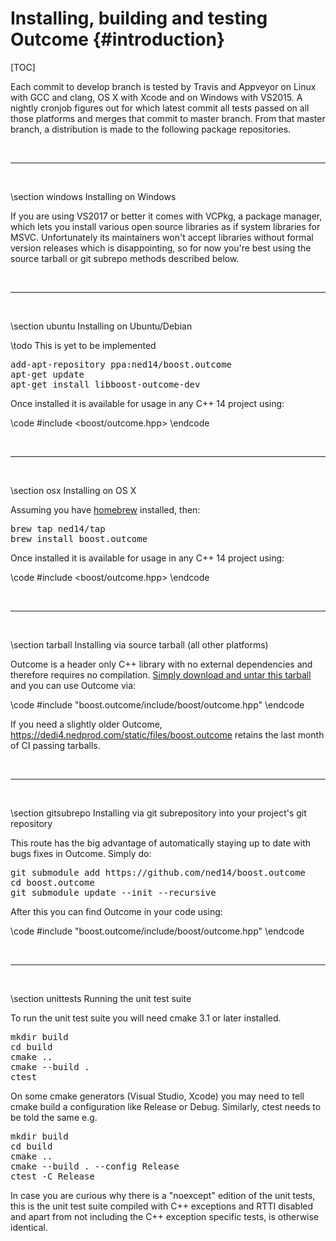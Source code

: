 # Installing, building and testing Outcome {#introduction}

[TOC]

Each commit to develop branch is tested by Travis and Appveyor on Linux with GCC and clang,
OS X with Xcode and on Windows with VS2015.
A nightly cronjob figures out for which latest commit all tests passed on all those platforms and
merges that commit to master branch. From that master branch, a distribution is made to the following package
repositories.

<br><hr><br>

\section windows Installing on Windows

If you are using VS2017 or better it comes with VCPkg, a package manager, which lets you
install various open source libraries as if system libraries for MSVC. Unfortunately
its maintainers won't accept libraries without formal version releases which is disappointing, so for now
you're best using the source tarball or git subrepo methods described below.

<br><hr><br>

\section ubuntu Installing on Ubuntu/Debian

\todo This is yet to be implemented

<pre>add-apt-repository ppa:ned14/boost.outcome
apt-get update
apt-get install libboost-outcome-dev</pre>

Once installed it is available for usage in any C++ 14 project using:

\code #include <boost/outcome.hpp> \endcode


<br><hr><br>

\section osx Installing on OS X

Assuming you have <a href="http://brew.sh/">homebrew</a> installed, then:

<pre>brew tap ned14/tap
brew install boost.outcome</pre>

Once installed it is available for usage in any C++ 14 project using:

\code #include <boost/outcome.hpp> \endcode


<br><hr><br>

\section tarball Installing via source tarball (all other platforms)

Outcome is a header only C++ library with no external dependencies and therefore requires no
compilation. <a href="https://dedi4.nedprod.com/static/files/boost.outcome-v1.0-source-latest.tar.xz">
Simply download and untar this tarball</a> and you can use Outcome via:

\code #include "boost.outcome/include/boost/outcome.hpp" \endcode

If you need a slightly older Outcome, https://dedi4.nedprod.com/static/files/boost.outcome
retains the last month of CI passing tarballs.


<br><hr><br>

\section gitsubrepo Installing via git subrepository into your project's git repository

This route has the big advantage of automatically staying up to date with bugs fixes in
Outcome. Simply do:

<pre>git submodule add https://github.com/ned14/boost.outcome
cd boost.outcome
git submodule update --init --recursive
</pre>

After this you can find Outcome in your code using:

\code #include "boost.outcome/include/boost/outcome.hpp" \endcode


<br><hr><br>

\section unittests Running the unit test suite

To run the unit test suite you will need cmake 3.1 or later installed.

<pre>
mkdir build
cd build
cmake ..
cmake --build .
ctest
</pre>

On some cmake generators (Visual Studio, Xcode) you may need to tell cmake build a configuration
like Release or Debug. Similarly, ctest needs to be told the same e.g.

<pre>
mkdir build
cd build
cmake ..
cmake --build . --config Release
ctest -C Release
</pre>

In case you are curious why there is a "noexcept" edition of the unit tests, this is
the unit test suite compiled with C++ exceptions and RTTI disabled and apart from not
including the C++ exception specific tests, is otherwise identical.
